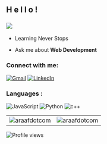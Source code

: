 <h2>H e l l o !</h2>
<h3 align="left"> <img src="https://readme-typing-svg.herokuapp.com?color=0357F7&lines=I'm+Ashraful+islam+|+Web+Developer" /> </h3>

- Learning Never Stops

- Ask me about **Web Development**


<h3 align="left">Connect with me:</h3>
<div align="left">
  <a href="mailto:ashrafulislamaraaf@gmail.com"><img alt="Gmail" src="https://img.shields.io/badge/Gmail-D14836?style=for-the-badge&logo=gmail&logoColor=white"/></a>
<a href="https://www.linkedin.com/in/araafdotcom/"><img alt="LinkedIn" src="https://img.shields.io/badge/linkedin-%230077B5.svg?style=for-the-badge&logo=linkedin&logoColor=white"/></a>


<h3 align="left">Languages :</h3>
<div align="left">
  <img alt="JavaScript" src="https://img.shields.io/badge/javascript-%23323330.svg?style=for-the-badge&logo=javascript&logoColor=%23F7DF1E"/> 
  <img alt="Python" src="https://img.shields.io/badge/python-%2314354C.svg?style=for-the-badge&logo=python&logoColor=white"/>
  <img alt="c++" src="https://img.shields.io/badge/C%2B%2B-00599C?style=for-the-badge&logo=c%2B%2B&logoColor=white"/>
</div>

<table>
  <tr>
    <td><img src="https://github-readme-stats.vercel.app/api/top-langs?username=araafdotcom&show_icons=true&theme=dark&locale=en&layout=compact" alt="araafdotcom" /></td>
    <td><img src="https://github-readme-stats.vercel.app/api?username=araafdotcom&show_icons=true&theme=dark&locale=en" alt="araafdotcom" /></td>
  </tr>
</table>

![Profile views](https://gpvc.arturio.dev/shovoalways)
